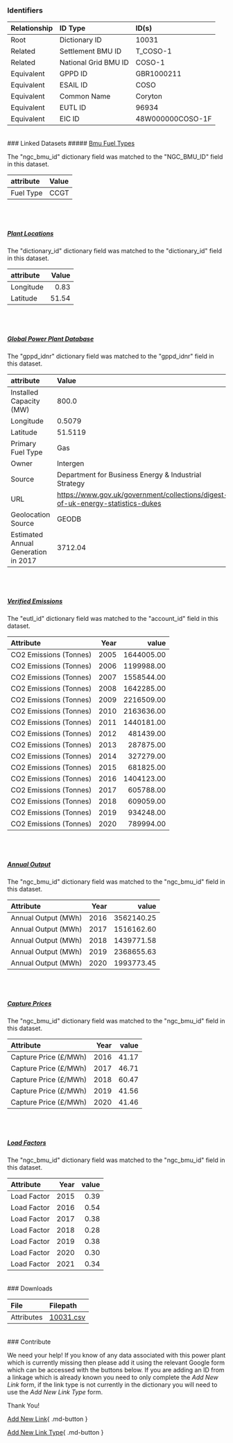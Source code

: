 ### Identifiers

| Relationship   | ID Type              | ID(s)            |
|:---------------|:---------------------|:-----------------|
| Root           | Dictionary ID        | 10031            |
| Related        | Settlement BMU ID    | T_COSO-1         |
| Related        | National Grid BMU ID | COSO-1           |
| Equivalent     | GPPD ID              | GBR1000211       |
| Equivalent     | ESAIL ID             | COSO             |
| Equivalent     | Common Name          | Coryton          |
| Equivalent     | EUTL ID              | 96934            |
| Equivalent     | EIC ID               | 48W000000COSO-1F |

<br>
### Linked Datasets
##### <a href="https://osuked.github.io/Power-Station-Dictionary/datasets/bmu-fuel-types">Bmu Fuel Types</a>



The "ngc_bmu_id" dictionary field was matched to the "NGC_BMU_ID" field in this dataset.

| attribute   | Value   |
|:------------|:--------|
| Fuel Type   | CCGT    |

<br><br>
##### <a href="https://osuked.github.io/Power-Station-Dictionary/datasets/plant-locations">Plant Locations</a>



The "dictionary_id" dictionary field was matched to the "dictionary_id" field in this dataset.

| attribute   |   Value |
|:------------|--------:|
| Longitude   |    0.83 |
| Latitude    |   51.54 |

<br><br>
##### <a href="https://osuked.github.io/Power-Station-Dictionary/datasets/global-power-plant-database">Global Power Plant Database</a>



The "gppd_idnr" dictionary field was matched to the "gppd_idnr" field in this dataset.

| attribute                           | Value                                                                          |
|:------------------------------------|:-------------------------------------------------------------------------------|
| Installed Capacity (MW)             | 800.0                                                                          |
| Longitude                           | 0.5079                                                                         |
| Latitude                            | 51.5119                                                                        |
| Primary Fuel Type                   | Gas                                                                            |
| Owner                               | Intergen                                                                       |
| Source                              | Department for Business Energy & Industrial Strategy                           |
| URL                                 | https://www.gov.uk/government/collections/digest-of-uk-energy-statistics-dukes |
| Geolocation Source                  | GEODB                                                                          |
| Estimated Annual Generation in 2017 | 3712.04                                                                        |

<br><br>
##### <a href="https://osuked.github.io/Power-Station-Dictionary/datasets/verified-emissions">Verified Emissions</a>



The "eutl_id" dictionary field was matched to the "account_id" field in this dataset.

| Attribute              |   Year |      value |
|:-----------------------|-------:|-----------:|
| CO2 Emissions (Tonnes) |   2005 | 1644005.00 |
| CO2 Emissions (Tonnes) |   2006 | 1199988.00 |
| CO2 Emissions (Tonnes) |   2007 | 1558544.00 |
| CO2 Emissions (Tonnes) |   2008 | 1642285.00 |
| CO2 Emissions (Tonnes) |   2009 | 2216509.00 |
| CO2 Emissions (Tonnes) |   2010 | 2163636.00 |
| CO2 Emissions (Tonnes) |   2011 | 1440181.00 |
| CO2 Emissions (Tonnes) |   2012 |  481439.00 |
| CO2 Emissions (Tonnes) |   2013 |  287875.00 |
| CO2 Emissions (Tonnes) |   2014 |  327279.00 |
| CO2 Emissions (Tonnes) |   2015 |  681825.00 |
| CO2 Emissions (Tonnes) |   2016 | 1404123.00 |
| CO2 Emissions (Tonnes) |   2017 |  605788.00 |
| CO2 Emissions (Tonnes) |   2018 |  609059.00 |
| CO2 Emissions (Tonnes) |   2019 |  934248.00 |
| CO2 Emissions (Tonnes) |   2020 |  789994.00 |

<br><br>
##### <a href="https://osuked.github.io/Power-Station-Dictionary/datasets/annual-output">Annual Output</a>



The "ngc_bmu_id" dictionary field was matched to the "ngc_bmu_id" field in this dataset.

| Attribute           |   Year |      value |
|:--------------------|-------:|-----------:|
| Annual Output (MWh) |   2016 | 3562140.25 |
| Annual Output (MWh) |   2017 | 1516162.60 |
| Annual Output (MWh) |   2018 | 1439771.58 |
| Annual Output (MWh) |   2019 | 2368655.63 |
| Annual Output (MWh) |   2020 | 1993773.45 |

<br><br>
##### <a href="https://osuked.github.io/Power-Station-Dictionary/datasets/capture-prices">Capture Prices</a>



The "ngc_bmu_id" dictionary field was matched to the "ngc_bmu_id" field in this dataset.

| Attribute             |   Year |   value |
|:----------------------|-------:|--------:|
| Capture Price (£/MWh) |   2016 |   41.17 |
| Capture Price (£/MWh) |   2017 |   46.71 |
| Capture Price (£/MWh) |   2018 |   60.47 |
| Capture Price (£/MWh) |   2019 |   41.56 |
| Capture Price (£/MWh) |   2020 |   41.46 |

<br><br>
##### <a href="https://osuked.github.io/Power-Station-Dictionary/datasets/load-factors">Load Factors</a>



The "ngc_bmu_id" dictionary field was matched to the "ngc_bmu_id" field in this dataset.

| Attribute   |   Year |   value |
|:------------|-------:|--------:|
| Load Factor |   2015 |    0.39 |
| Load Factor |   2016 |    0.54 |
| Load Factor |   2017 |    0.38 |
| Load Factor |   2018 |    0.28 |
| Load Factor |   2019 |    0.38 |
| Load Factor |   2020 |    0.30 |
| Load Factor |   2021 |    0.34 |


<br>
### Downloads


| File       | Filepath                                                                              |
|:-----------|:--------------------------------------------------------------------------------------|
| Attributes | [10031.csv](https://osuked.github.io/Power-Station-Dictionary/object_attrs/10031.csv) |


<br>
### Contribute

We need your help! If you know of any data associated with this power plant which is currently missing then please add it using the relevant Google form which can be accessed with the buttons below.  If you are adding an ID from a linkage which is already known you need to only complete the *Add New Link* form, if the link type is not currently in the dictionary you will need to use the *Add New Link Type* form.

Thank You!

[Add New Link](https://docs.google.com/forms/d/e/1FAIpQLSc5jRsQ7NgiLLXbwo9PUdwTQyuqbRwThltG56-o6NVSe7E_nw/viewform?usp=pp_url&entry.251912331=10031){ .md-button }

[Add New Link Type](https://docs.google.com/forms/d/e/1FAIpQLSdQfLmfOR0Vw4Z7gDQAIhBbqIifd1RuSFPKmDQpROhOqjo7ew/viewform?usp=pp_url&entry.2141539628=10031){ .md-button }